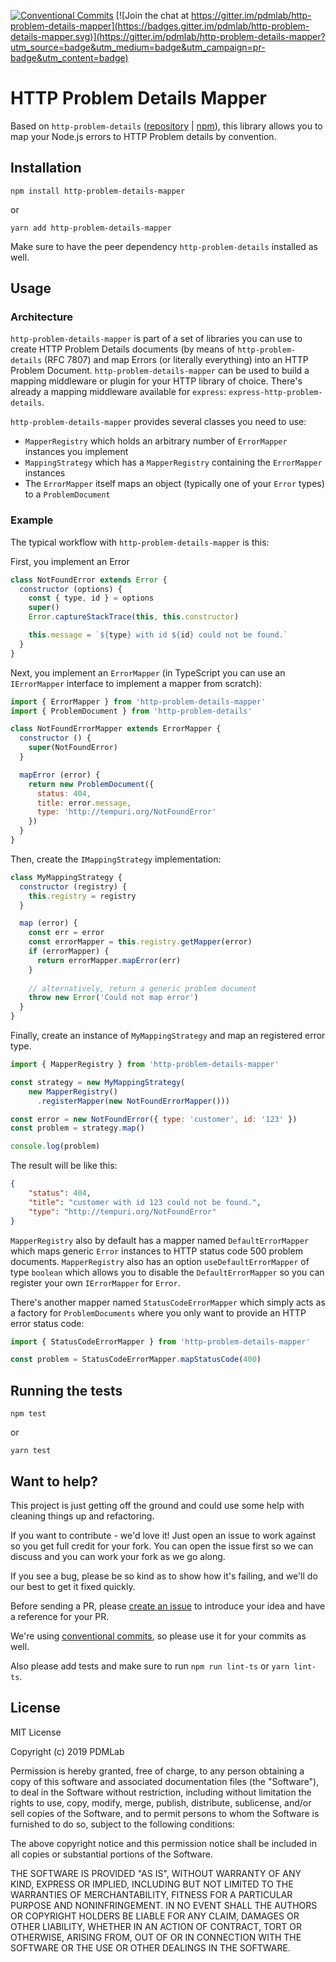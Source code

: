 [![Conventional Commits](https://img.shields.io/badge/Conventional%20Commits-1.0.0-yellow.svg)](https://conventionalcommits.org) [![Join the chat at https://gitter.im/pdmlab/http-problem-details-mapper](https://badges.gitter.im/pdmlab/http-problem-details-mapper.svg)](https://gitter.im/pdmlab/http-problem-details-mapper?utm_source=badge&utm_medium=badge&utm_campaign=pr-badge&utm_content=badge)

# HTTP Problem Details Mapper

Based on `http-problem-details` ([repository](https://github.com/PDMLab/http-problem-details) | [npm](https://www.npmjs.com/package/http-problem-details)), this library allows you to map your Node.js errors to HTTP Problem details by convention.

## Installation

```
npm install http-problem-details-mapper
```

or

```
yarn add http-problem-details-mapper
```

Make sure to have the peer dependency `http-problem-details` installed as well.

## Usage

### Architecture

`http-problem-details-mapper` is part of a set of libraries you can use to create HTTP Problem Details documents (by means of `http-problem-details` (RFC 7807) and map Errors (or literally everything) into an HTTP Problem Document.
`http-problem-details-mapper` can be used to build a mapping middleware or plugin for your HTTP library of choice.
There's already a mapping middleware available for `express`: `express-http-problem-details`.

`http-problem-details-mapper` provides several classes you need to use:

- `MapperRegistry` which holds an arbitrary number of `ErrorMapper` instances you implement
- `MappingStrategy` which has a `MapperRegistry` containing the `ErrorMapper` instances
- The `ErrorMapper` itself maps an object (typically one of your `Error` types) to a `ProblemDocument`

### Example

The typical workflow with `http-problem-details-mapper` is this:

First, you implement an Error

```js
class NotFoundError extends Error {
  constructor (options) {
    const { type, id } = options
    super()
    Error.captureStackTrace(this, this.constructor)

    this.message = `${type} with id ${id} could not be found.`
  }
}
```

Next, you implement an `ErrorMapper` (in TypeScript you can use an `IErrorMapper` interface to implement a mapper from scratch):

```js
import { ErrorMapper } from 'http-problem-details-mapper'
import { ProblemDocument } from 'http-problem-details'

class NotFoundErrorMapper extends ErrorMapper {
  constructor () {
    super(NotFoundError)
  }

  mapError (error) {
    return new ProblemDocument({
      status: 404,
      title: error.message,
      type: 'http://tempuri.org/NotFoundError'
    })
  }
}
```

Then, create the `IMappingStrategy` implementation:

```js
class MyMappingStrategy {
  constructor (registry) {
    this.registry = registry
  }

  map (error) {
    const err = error
    const errorMapper = this.registry.getMapper(error)
    if (errorMapper) {
      return errorMapper.mapError(err)
    }
    
    // alternatively, return a generic problem document
    throw new Error('Could not map error')
  }
}
```

Finally, create an instance of `MyMappingStrategy` and map an registered error type.

```js
import { MapperRegistry } from 'http-problem-details-mapper'

const strategy = new MyMappingStrategy(
    new MapperRegistry()
      .registerMapper(new NotFoundErrorMapper()))

const error = new NotFoundError({ type: 'customer', id: '123' })
const problem = strategy.map()

console.log(problem)
```

The result will be like this:

```json
{
    "status": 404,
    "title": "customer with id 123 could not be found.",
    "type": "http://tempuri.org/NotFoundError"
}
```

`MapperRegistry` also by default has a mapper named `DefaultErrorMapper` which maps generic `Error` instances to HTTP status code 500 problem documents. `MapperRegistry` also has an option `useDefaultErrorMapper` of type `boolean` which allows you to disable the `DefaultErrorMapper` so you can register your own `IErrorMapper` for `Error`.

There's another mapper named `StatusCodeErrorMapper` which simply acts as a factory for `ProblemDocuments` where you only want to provide an HTTP error status code:

```js
import { StatusCodeErrorMapper } from 'http-problem-details-mapper'

const problem = StatusCodeErrorMapper.mapStatusCode(400)
```

## Running the tests

```
npm test
```

or

```
yarn test
```

## Want to help?

This project is just getting off the ground and could use some help with cleaning things up and refactoring.

If you want to contribute - we'd love it! Just open an issue to work against so you get full credit for your fork. You can open the issue first so we can discuss and you can work your fork as we go along.

If you see a bug, please be so kind as to show how it's failing, and we'll do our best to get it fixed quickly.

Before sending a PR, please [create an issue](https://github.com/PDMLab/http-problem-details/issues/new) to introduce your idea and have a reference for your PR.

We're using [conventional commits](https://www.conventionalcommits.org), so please use it for your commits as well.

Also please add tests and make sure to run `npm run lint-ts` or `yarn lint-ts`.

## License

MIT License

Copyright (c) 2019 PDMLab

Permission is hereby granted, free of charge, to any person obtaining a copy
of this software and associated documentation files (the "Software"), to deal
in the Software without restriction, including without limitation the rights
to use, copy, modify, merge, publish, distribute, sublicense, and/or sell
copies of the Software, and to permit persons to whom the Software is
furnished to do so, subject to the following conditions:

The above copyright notice and this permission notice shall be included in all
copies or substantial portions of the Software.

THE SOFTWARE IS PROVIDED "AS IS", WITHOUT WARRANTY OF ANY KIND, EXPRESS OR
IMPLIED, INCLUDING BUT NOT LIMITED TO THE WARRANTIES OF MERCHANTABILITY,
FITNESS FOR A PARTICULAR PURPOSE AND NONINFRINGEMENT. IN NO EVENT SHALL THE
AUTHORS OR COPYRIGHT HOLDERS BE LIABLE FOR ANY CLAIM, DAMAGES OR OTHER
LIABILITY, WHETHER IN AN ACTION OF CONTRACT, TORT OR OTHERWISE, ARISING FROM,
OUT OF OR IN CONNECTION WITH THE SOFTWARE OR THE USE OR OTHER DEALINGS IN THE
SOFTWARE.


